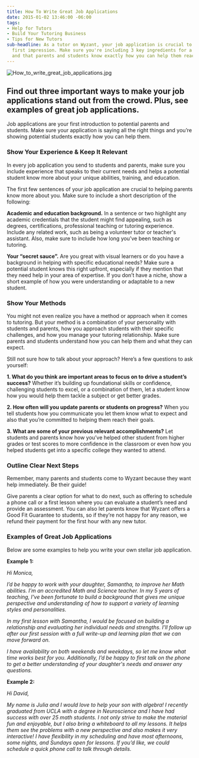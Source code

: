 ```yaml
---
title: How To Write Great Job Applications
date: 2015-01-02 13:46:00 -06:00
tags:
- Help for Tutors
- Build Your Tutoring Business
- Tips for New Tutors
sub-headline: As a tutor on Wyzant, your job application is crucial to making a great
  first impression. Make sure you're including 3 key ingredients for a great job application
  and that parents and students know exactly how you can help them reach their goals.
---
```


![How_to_write_great_job_applications.jpg](/blog/uploads/How_to_write_great_job_applications.jpg)

## Find out three important ways to make your job applications stand out from the crowd. Plus, see examples of great job applications.

Job applications are your first introduction to potential parents and students. Make sure your application is saying all the right things and you’re showing potential students exactly how you can help them.

### Show Your Experience & Keep It Relevant

In every job application you send to students and parents, make sure you include experience that speaks to their current needs and helps a potential student know more about your unique abilities, training, and education.

The first few sentences of your job application are crucial to helping parents know more about you. Make sure to include a short description of the following:

**Academic and education background.** In a sentence or two highlight any academic credentials that the student might find appealing, such as degrees, certifications, professional teaching or tutoring experience. Include any related work, such as being a volunteer tutor or teacher's assistant. Also, make sure to include how long you’ve been teaching or tutoring.

**Your “secret sauce”.** Are you great with visual learners or do you have a background in helping with specific educational needs? Make sure a potential student knows this right upfront, especially if they mention that they need help in your area of expertise. If you don’t have a niche, show a short example of how you were understanding or adaptable to a new student.

### Show Your Methods

You might not even realize you have a method or approach when it comes to tutoring. But your method is a combination of your personality with students and parents, how you approach students with their specific challenges, and how you manage your tutoring relationship. Make sure parents and students understand how you can help them and what they can expect.

Still not sure how to talk about your approach? Here’s a few questions to ask yourself:

**1. What do you think are important areas to focus on to drive a student’s success?** Whether it’s building up foundational skills or confidence, challenging students to excel, or a combination of them, let a student know how you would help them tackle a subject or get better grades.

**2. How often will you update parents or students on progress?** When you tell students how you communicate you let them know what to expect and also that you’re committed to helping them reach their goals.

**3. What are some of your previous relevant accomplishments?** Let students and parents know how you’ve helped other student from higher grades or test scores to more confidence in the classroom or even how you helped students get into a specific college they wanted to attend.

### Outline Clear Next Steps

Remember, many parents and students come to Wyzant because they want help immediately. Be their guide!

Give parents a clear option for what to do next, such as offering to schedule a phone call or a first lesson where you can evaluate a student’s need and provide an assessment. You can also let parents know that Wyzant offers a Good Fit Guarantee to students, so if they’re not happy for any reason, we refund their payment for the first hour with any new tutor.

### **Examples of Great Job Applications**

Below are some examples to help you write your own stellar job application.

**Example 1:**

*Hi Monica,*

*I’d be happy to work with your daughter, Samantha, to improve her Math abilities. I’m an accredited Math and Science teacher. In my 5 years of teaching, I've been fortunate to build a background that gives me unique perspective and understanding of how to support a variety of learning styles and personalities.*

*In my first lesson with Samantha, I would be focused on building a relationship and evaluating her individual needs and strengths. I’ll follow up after our first session with a full write-up and learning plan that we can move forward on.*

*I have availability on both weekends and weekdays, so let me know what time works best for you. Additionally, I’d be happy to first talk on the phone to get a better understanding of your daughter's needs and answer any questions.*

**Example 2:**

*Hi David,*

*My name is Julia and I would love to help your son with algebra! I recently graduated from UCLA with a degree in Neuroscience and I have had success with over 25 math students. I not only strive to make the material fun and enjoyable, but I also bring a whiteboard to all my lessons. It helps them see the problems with a new perspective and also makes it very interactive! I have flexibility in my scheduling and have most afternoons, some nights, and Sundays open for lessons. If you’d like, we could schedule a quick phone call to talk through details.*
